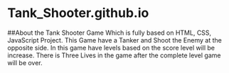 # Tank_Shooter.github.io

##About the Tank Shooter Game
    Which is fully based on HTML, CSS, JavaScript Project. This Game have a Tanker and Shoot the Enemy at the opposite side.
 In this game have levels based on the score level will be increase. There is Three Lives in the game after the complete
 level game will be over.
 
 
